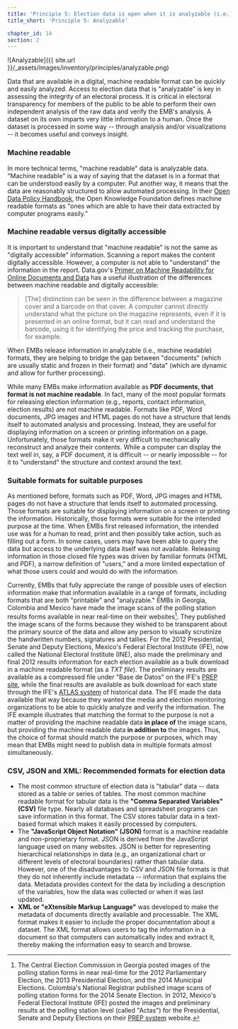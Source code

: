 ```yaml
---
title: 'Principle 5: Election data is open when it is analyzable (i.e., available in a digital, machine readable format)'
title_short: 'Principle 5: Analyzable'

chapter_id: 14
section: 2
---
```


![Analyzable]({{ site.url }}/\_assets/images/inventory/principles/analyzable.png)

Data that are available in a digital, machine readable format can be quickly and easily analyzed. Access to election data that is "analyzable" is key in assessing the integrity of an electoral process. It is critical in electoral transparency for members of the public to be able to perform their own independent analysis of the raw data and verify the EMB's analysis. A dataset on its own imparts very little information to a human. Once the dataset is processed in some way -- through analysis and/or visualizations -- it becomes useful and conveys insight.

### Machine readable

In more technical terms, "machine readable" data is analyzable data. "Machine readable" is a way of saying that the dataset is in a format that can be understood easily by a computer. Put another way, it means that the data are reasonably structured to allow automated processing. In their [Open Data Policy Handbook](http://opendatahandbook.org/en/glossary.html), the Open Knowledge Foundation defines machine readable formats as "ones which are able to have their data extracted by computer programs easily."

### Machine readable versus digitally accessible

It is important to understand that "machine readable" is not the same as "digitally accessible" information. Scanning a report makes the content digitally accessible. However, a computer is not able to "understand" the information in the report. Data.gov's [Primer on Machine Readability for Online Documents and Data](https://www.data.gov/developers/blog/primer-machine-readability-online-documents-and-data) has a useful illustration of the differences between machine readable and digitally accessible:

> \[The\] distinction can be seen in the difference between a magazine cover and a barcode on that cover. A computer cannot directly understand what the picture on the magazine represents, even if it is presented in an online format, but it can read and understand the barcode, using it for identifying the price and tracking the purchase, for example.

When EMBs release information in analyzable (i.e., machine readable) formats, they are helping to bridge the gap between "documents" (which are usually static and frozen in their format) and "data" (which are dynamic and allow for further processing).

While many EMBs make information available as **PDF documents, that format is not machine readable**. In fact, many of the most popular formats for releasing election information (e.g., reports, contact information, election results) are not machine readable. Formats like PDF, Word documents, JPG images and HTML pages do not have a structure that lends itself to automated analysis and processing. Instead, they are useful for displaying information on a screen or printing information on a page. Unfortunately, those formats make it very difficult to mechanically reconstruct and analyze their contents. While a computer can display the text well in, say, a PDF document, it is difficult -- or nearly impossible -- for it to "understand" the structure and context around the text.

### Suitable formats for suitable purposes

As mentioned before, formats such as PDF, Word, JPG images and HTML pages do not have a structure that lends itself to automated processing. Those formats are suitable for displaying information on a screen or printing the information. Historically, those formats were suitable for the intended purpose at the time. When EMBs first released information, the intended use was for a human to read, print and then possibly take action, such as filling out a form. In some cases, users may have been able to query the data but access to the underlying data itself was not available. Releasing information in those closed file types was driven by familiar formats (HTML and PDF), a narrow definition of "users," and a more limited expectation of what those users could and would do with the information.

Currently, EMBs that fully appreciate the range of possible uses of election information make that information available in a range of formats, including formats that are both "printable" and "analyzable." EMBs in Georgia, Colombia and Mexico have made the image scans of the polling station results forms available in near real-time on their websites[^1]. They published the image scans of the forms because they wished to be transparent about the primary source of the data and allow any person to visually scrutinize the handwritten numbers, signatures and tallies. For the 2012 Presidential, Senate and Deputy Elections, Mexico's Federal Electoral Institute (IFE), now called the National Electoral Institute (INE), also made the preliminary and final 2012 results information for each election available as a bulk download in a machine readable format (as a _TXT file_). The preliminary results are available as a compressed file under "Base de Datos" on the IFE's [PREP site](https://prep2012.ife.org.mx/prep/NACIONAL/PresidenteNacionalVPC.html), while the final results are available as bulk download for each state through the IFE's [ATLAS system](http://siceef.ife.org.mx/pef2012/SICEEF2012.html#) of historical data. The IFE made the data available that way because they wanted the media and election monitoring organizations to be able to quickly analyze and verify the information. The IFE example illustrates that matching the format to the purpose is not a matter of providing the machine readable data **in place of** the image scans, but providing the machine readable data **in addition to** the images. Thus, the choice of format should match the purpose or purposes, which may mean that EMBs might need to publish data in multiple formats almost simultaneously.

### CSV, JSON and XML: Recommended formats for election data

- The most common structure of election data is "tabular" data -- data stored as a table or series of tables. The most common machine readable format for tabular data is the **"Comma Separated Variables" (CSV)** file type. Nearly all databases and spreadsheet programs can save information in this format. The CSV stores tabular data in a text-based format which makes it easily processed by computers.
- The **"JavaScript Object Notation" (JSON)** format is a machine readable and non-proprietary format. JSON is derived from the JavaScript language used on many websites. JSON is better for representing hierarchical relationships in data (e.g., an organizational chart or different levels of electoral boundaries) rather than tabular data. However, one of the disadvantages to CSV and JSON file formats is that they do not inherently include metadata -- information that explains the data. Metadata provides context for the data by including a description of the variables, how the data was collected or when it was last updated.
- **XML or "eXtensible Markup Language"** was developed to make the metadata of documents directly available and processable. The XML format makes it easier to include the proper documentation about a dataset. The XML format allows users to tag the information in a document so that computers can automatically index and extract it, thereby making the information easy to search and browse.

[^1]: The Central Election Commission in Georgia posted images of the polling station forms in near real-time for the 2012 Parliamentary Election, the 2013 Presidential Election, and the 2014 Municipal Elections. Colombia's National Registrar published image scans of polling station forms for the 2014 Senate Election. In 2012, Mexico's Federal Electoral Institute (IFE) posted the images and preliminary results at the polling station level (called "Actas") for the Presidential, Senate and Deputy Elections on their [PREP system](https://prep2012.ife.org.mx/prep/introduccion.html) website.
